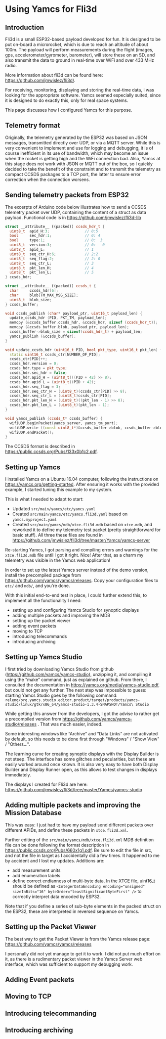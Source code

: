 # Using Yamcs for Fli3d

## Introduction

Fli3d is a small ESP32-based payload developed for fun.  It is designed to be put on-board a microrocket, which is due to reach an altitude of about 100m.  The payload will perform measurements during the flight (images, gps, accelerometer/gyrometer, barometer), will store these on an SD, and also transmit the data to ground in real-time over WiFi and over 433 MHz radio.

More information about fli3d can be found here: https://github.com/jmwislez/fli3d/.

For receiving, monitoring, displaying and storing the real-time data, I was looking for the appropriate software.  Yamcs seemed especially suited, since it is designed to do exactly this, only for real space systems.

This page discusses how I configured Yamcs for this purpose.

## Telemetry format

Originally, the telemetry generated by the ESP32 was based on JSON messages, transmitted directly over UDP, or via a MQTT server.  While this is very convenient to implement and use for logging and debugging, it is of course inefficient in its use of bandwidth, which may become an issue when the rocket is getting high and the WiFi connection bad.  Also, Yamcs at this stage does not work with JSON or MQTT out of the box, so I quickly decided to take the benefit of the constraint and to transmit the telemetry as compact CCSDS packages to a TCP port, the latter to ensure error correction when the connection worsens. 

## Sending telemetry packets from ESP32

The excerpts of Arduino code below illustrates how to send a CCSDS telemetry packet over UDP, containing the content of a struct as data payload.  Functional code is in https://github.com/jmwislez/fli3d-lib

```c++
struct __attribute__ ((packed)) ccsds_hdr_t {
  uint8_t  apid_H:3;                // 0:5
  bool     sec_hdr:1;               // 0: 4
  bool     type:1;                  // 0:  3
  uint8_t  version:3;               // 0:   0
  uint8_t  apid_L;                  // 1
  uint8_t  seq_ctr_H:6;             // 2:2
  uint8_t  seq_flag:2;              // 2: 0
  uint8_t  seq_ctr_L;               // 3
  uint8_t  pkt_len_H;               // 4
  uint8_t  pkt_len_L;               // 5
} ccsds_hdr;

struct __attribute__ ((packed)) ccsds_t {
  char     ccsds_hdr[6];
  char     blob[TM_MAX_MSG_SIZE];
  uint8_t  blob_size;
} ccsds_buffer;

void ccsds_publish (char* payload_ptr, uint16_t payload_len) {
  update_ccsds_hdr (PID, PKT_TM, payload_len);
  memcpy (&ccsds_buffer.ccsds_hdr, &ccsds_hdr, sizeof (ccsds_hdr_t));
  memcpy (&ccsds_buffer.blob, payload_ptr, payload_len);
  ccsds_buffer->blob_size = sizeof(ccsds_hdr_t) + payload_len;  
  yamcs_publish (&ccsds_buffer);
}

void update_ccsds_hdr (uint16_t PID, bool pkt_type, uint16_t pkt_len) {
  static uint16_t ccsds_ctr[NUMBER_OF_PID];
  ccsds_ctr[PID]++;
  ccsds_hdr.version = 0;
  ccsds_hdr.type = pkt_type;
  ccsds_hdr.sec_hdr = false;
  ccsds_hdr.apid_H = (uint8_t)((PID + 42) >> 8);
  ccsds_hdr.apid_L = (uint8_t)(PID + 42);
  ccsds_hdr.seq_flag = 3;
  ccsds_hdr.seq_ctr_H = (uint8_t)(ccsds_ctr[PID] >> 8);
  ccsds_hdr.seq_ctr_L = (uint8_t)ccsds_ctr[PID];
  ccsds_hdr.pkt_len_H = (uint8_t)((pkt_len - 1) >> 8);
  ccsds_hdr.pkt_len_L = (uint8_t)(pkt_len - 1);
}

void yamcs_publish (ccsds_t* ccsds_buffer) { 
  wifiUDP.beginPacket(yamcs_server, yamcs_tm_port);
  wifiUDP.write ((const uint8_t*)&ccsds_buffer->blob, ccsds_buffer->blob_size);
  wifiUDP.endPacket();
}
```
The CCSDS format is described in https://public.ccsds.org/Pubs/133x0b1c2.pdf. 

## Setting up Yamcs

I installed Yamcs on a Ubuntu 16.04 computer, following the instructions on https://yamcs.org/getting-started.  After ensuring it works with the provided example, I started tuning this example to my system.  

This is what I needed to adapt to start:
 - Updated ```src/main/yamcs/etc/yamcs.yaml```  
 - Created ```src/main/yamcs/etc/yamcs.fli3d.yaml``` based on ```yamcs.myproject.yaml```
 - Created ```src/main/yamcs/mdb/xtce.fli3d.mdb``` based on ```xtce.mdb```, and reworked it to define my telemetry test packet (pretty straightforward for basic stuff).
All three these files are found in https://github.com/jmwislez/fli3d/tree/master/Yamcs/yamcs-server

Re-starting Yamcs, I got parsing and compiling errors and warnings for the ```xtce.fli3d.mdb``` file until I got it right.  Nice!  After that, as a charm my telemetry was visible in the Yamcs web application!

In order to set up the latest Yamcs server instead of the demo version, install the precompiled package from https://github.com/yamcs/yamcs/releases.  Copy your configuration files to ```etc/``` and ```mdb/```, and you're done.

With this initial end-to-end test in place, I could further extend this, to implement all the functionality I need:
 - setting up and configuring Yamcs Studio for synoptic displays
 - adding multiple packets and improving the MDB
 - setting up the packet viewer 
 - adding event packets
 - moving to TCP
 - introducing telecommands
 - introducing archiving

## Setting up Yamcs Studio

I first tried by downloading Yamcs Studio from github (https://github.com/yamcs/yamcs-studio), unzipping it, and compiling it using the “make” command, just as explained on github.  From there, I consulted the documentation in https://yamcs.org/media/yamcs-studio.pdf, but could not get any further.  The next step was impossible to guess: starting Yamcs Studio goes by the following command:
```releng/org.yamcs.studio.editor.product/target/products/yamcs-studio/linux/gtk/x86_64/yamcs-studio-1.3.4-SNAPSHOT/Yamcs\ Studio```

While getting this answer from the developers, I got the advise to rather get a precompiled version from https://github.com/yamcs/yamcs-studio/releases .  That was much easier, indeed.

Some interesting windows like “Archive” and “Data Links” are not activated by default, so this needs to be done first through "Windows" / "Show View" / "Others...". 

The learning curve for creating synoptic displays with the Display Builder is not steep.  The interface has some glitches and pecularities, but these are easily worked around once known.  It is also very easy to have both Display Builder and Display Runner open, as this allows to test changes in displays immediately.

The displays I created for Fli3d are here: https://github.com/jmwislez/fli3d/tree/master/Yamcs/yamcs-studio

## Adding multiple packets and improving the Mission Database

This was easy: I just had to have my payload send different packets over different APIDs, and define these packets in ```xtce.fli3d.xml```.

Further editing of the ```src/main/yamcs/mdb/xtce.fli3d.xml``` MDB definition file can be done following the format description in https://public.ccsds.org/Pubs/660x1g1.pdf. Be sure to edit the file in src, and not the file in target as I accidentally did a few times.  It happened to me by accident and I lost my updates.  Additions are:
  - add measurement units
  - add enumeration labels
  - define correct endianness of multi-byte data.  In the XTCE file, uint16_t should be defined as ```<IntegerDataEncoding encoding="unsigned" sizeInBits="16" byteOrder="leastSignificantByteFirst" />``` to correctly interpret data encoded by ESP32.

Note that if you define a series of sub-byte elements in the packed struct on the ESP32, these are interpreted in reversed sequence on Yamcs.  

## Setting up the Packet Viewer

The best way to get the Packet Viewer is from the Yamcs release page: https://github.com/yamcs/yamcs/releases

I personally did not yet manage to get it to work.  I did not put much effort on it, as there is a rudimentary packet viewer in the Yamcs Server web interface, which was sufficient to support my debugging work.

## Adding Event packets

## Moving to TCP

## Introducing telecommanding

## Introducing archiving


